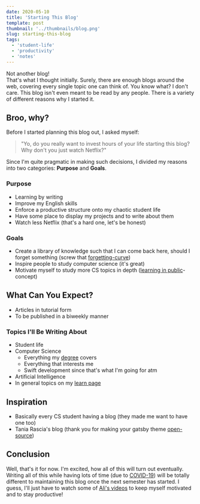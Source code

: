 ```yaml
---
date: 2020-05-10
title: 'Starting This Blog'
template: post
thumbnail: '../thumbnails/blog.png'
slug: starting-this-blog
tags:
  - 'student-life'
  - 'productivity'
  - 'notes'
---
```


Not another blog!\
That's what I thought initially. Surely, there are enough blogs around the web,
covering every single topic one can think of. You know what? I don't care. This blog
isn't even meant to be read by any people. There is a variety of different reasons why
I started it.

## Broo, why?

Before I started planning this blog out, I asked myself:

> "Yo, do you really want to invest hours of your life starting
this blog? Why don't you just watch Netflix?"

Since I'm quite pragmatic in making such decisions, I divided my reasons into
two categories: **Purpose** and **Goals**.

### Purpose

- Learning by writing
- Improve my English skills
- Enforce a productive structure onto my chaotic student life
- Have some place to display my projects and to write about them
- Watch less Netflix (that's a hard one, let's be honest)

### Goals

- Create a library of knowledge such that I can come back here, should I forget
something (screw that [forgetting-curve](https://en.wikipedia.org/wiki/Forgetting_curve))
- Inspire people to study computer science (it's great)
- Motivate myself to study more CS topics in depth ([learning in public](/learn)-concept)

## What Can You Expect?

- Articles in tutorial form
- To be published in a biweekly manner

### Topics I'll Be Writing About

- Student life
- Computer Science
	- Everything my [degree](https://www.ed.ac.uk/studying/undergraduate/degrees/index.php?action=view&code=GG47) covers
	- Everything that interests me
	- Swift development since that's what I'm going for atm
- Artificial Intelligence
- In general topics on my [learn page](/learn)


## Inspiration

- Basically every CS student having a blog (they made me want to have one too)
- Tania Rascia's blog (thank you for making your gatsby theme [open-source](https://github.com/taniarascia/taniarascia.com))

## Conclusion

Well, that's it for now. I'm excited, how all of this will turn out eventually.
Writing all of this while having lots of time (due to [COVID-19](https://en.wikipedia.org/wiki/COVID-19_pandemic)) will be
totally different to maintaining this blog once the next semester has started.
I guess, I'll just have to watch some of [Ali's videos](https://www.youtube.com/user/Sepharoth64) to keep myself motivated and to stay productive!